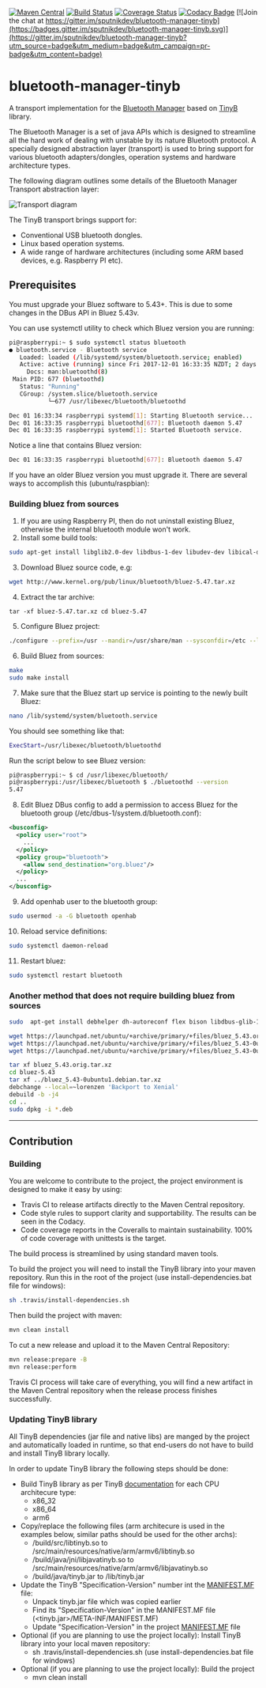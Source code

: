 [![Maven Central](https://img.shields.io/maven-central/v/org.sputnikdev/bluetooth-manager-tinyb.svg)](https://mvnrepository.com/artifact/org.sputnikdev/bluetooth-manager-tinyb)
[![Build Status](https://travis-ci.org/sputnikdev/bluetooth-manager-tinyb.svg?branch=master)](https://travis-ci.org/sputnikdev/bluetooth-manager-tinyb)
[![Coverage Status](https://coveralls.io/repos/github/sputnikdev/bluetooth-manager-tinyb/badge.svg?branch=master)](https://coveralls.io/github/sputnikdev/bluetooth-manager-tinyb?branch=master)
[![Codacy Badge](https://api.codacy.com/project/badge/Grade/478caa4b9498441f89bd1a880b7f8b53)](https://www.codacy.com/app/vkolotov/bluetooth-manager-tinyb?utm_source=github.com&amp;utm_medium=referral&amp;utm_content=sputnikdev/bluetooth-manager-tinyb&amp;utm_campaign=Badge_Grade)
[![Join the chat at https://gitter.im/sputnikdev/bluetooth-manager-tinyb](https://badges.gitter.im/sputnikdev/bluetooth-manager-tinyb.svg)](https://gitter.im/sputnikdev/bluetooth-manager-tinyb?utm_source=badge&utm_medium=badge&utm_campaign=pr-badge&utm_content=badge)
# bluetooth-manager-tinyb
A transport implementation for the [Bluetooth Manager](https://github.com/sputnikdev/bluetooth-manager) based on [TinyB](https://github.com/intel-iot-devkit/tinyb) library.

The Bluetooth Manager is a set of java APIs which is designed to streamline all the hard work of dealing with unstable 
by its nature Bluetooth protocol. A specially designed abstraction layer (transport) is used to bring support 
for various bluetooth adapters/dongles, operation systems and hardware architecture types.

The following diagram outlines some details of the Bluetooth Manager Transport abstraction layer:

![Transport diagram](bm-transport-abstraction-layer.png?raw=true "Bluetooth Manager Transport abstraction layer")

The TinyB transport brings support for:
 * Conventional USB bluetooth dongles. 
 * Linux based operation systems.
 * A wide range of hardware architectures (including some ARM based devices, e.g. Raspberry PI etc).

## Prerequisites

You must upgrade your Bluez software to 5.43+. This is due to some changes in the DBus API in Bluez 5.43v.

You can use systemctl utility to check which Bluez version you are running:
```sh
pi@raspberrypi:~ $ sudo systemctl status bluetooth
● bluetooth.service - Bluetooth service
   Loaded: loaded (/lib/systemd/system/bluetooth.service; enabled)
   Active: active (running) since Fri 2017-12-01 16:33:35 NZDT; 2 days ago
     Docs: man:bluetoothd(8)
 Main PID: 677 (bluetoothd)
   Status: "Running"
   CGroup: /system.slice/bluetooth.service
           └─677 /usr/libexec/bluetooth/bluetoothd

Dec 01 16:33:34 raspberrypi systemd[1]: Starting Bluetooth service...
Dec 01 16:33:35 raspberrypi bluetoothd[677]: Bluetooth daemon 5.47
Dec 01 16:33:35 raspberrypi systemd[1]: Started Bluetooth service.
```
Notice a line that contains Bluez version:
```sh
Dec 01 16:33:35 raspberrypi bluetoothd[677]: Bluetooth daemon 5.47
```
 
If you have an older Bluez version you must upgrade it. There are several ways to accomplish this (ubuntu/raspbian):

### Building bluez from sources
1. If you are using Raspberry PI, then do not uninstall existing Bluez, otherwise the internal bluetooth module won't work.
2. Install some build tools:
```sh
sudo apt-get install libglib2.0-dev libdbus-1-dev libudev-dev libical-dev libreadline6 libreadline6-dev
```
3. Download Bluez source code, e.g: 
```sh 
wget http://www.kernel.org/pub/linux/bluetooth/bluez-5.47.tar.xz
```
4. Extract the tar archive: 
```
tar -xf bluez-5.47.tar.xz cd bluez-5.47
```
5. Configure Bluez project:
```sh
./configure --prefix=/usr --mandir=/usr/share/man --sysconfdir=/etc --localstatedir=/var
```
6. Build Bluez from sources:
```sh 
make
sudo make install
```
7. Make sure that the Bluez start up service is pointing to the newly built Bluez:
```sh
nano /lib/systemd/system/bluetooth.service
```
You should see something like that:
```sh
ExecStart=/usr/libexec/bluetooth/bluetoothd
```
Run the script below to see Bluez version:
```sh
pi@raspberrypi:~ $ cd /usr/libexec/bluetooth/
pi@raspberrypi:/usr/libexec/bluetooth $ ./bluetoothd --version
5.47
```
8. Edit Bluez DBus config to add a permission to access Bluez for the bluetooth group (/etc/dbus-1/system.d/bluetooth.conf):
```xml
<busconfig>
  <policy user="root">
    ...
  </policy>
  <policy group="bluetooth">
    <allow send_destination="org.bluez"/>
  </policy>
  ...
</busconfig>
```
9. Add openhab user to the bluetooth group: 
```sh
sudo usermod -a -G bluetooth openhab
```
10. Reload service definitions:
```sh
sudo systemctl daemon-reload
```
11. Restart bluez:
```sh
sudo systemctl restart bluetooth
```

### Another method that does not require building bluez from sources
```sh
sudo  apt-get install debhelper dh-autoreconf flex bison libdbus-glib-1-dev libglib2.0-dev  libcap-ng-dev libudev-dev libreadline-dev libical-dev check dh-systemd libebook1.2-dev

wget https://launchpad.net/ubuntu/+archive/primary/+files/bluez_5.43.orig.tar.xz
wget https://launchpad.net/ubuntu/+archive/primary/+files/bluez_5.43-0ubuntu1.debian.tar.xz
wget https://launchpad.net/ubuntu/+archive/primary/+files/bluez_5.43-0ubuntu1.dsc

tar xf bluez_5.43.orig.tar.xz
cd bluez-5.43
tar xf ../bluez_5.43-0ubuntu1.debian.tar.xz
debchange --local=~lorenzen 'Backport to Xenial'
debuild -b -j4
cd ..
sudo dpkg -i *.deb
```

---
## Contribution

### Building

You are welcome to contribute to the project, the project environment is designed to make it easy by using:
* Travis CI to release artifacts directly to the Maven Central repository.
* Code style rules to support clarity and supportability. The results can be seen in the Codacy. 
* Code coverage reports in the Coveralls to maintain sustainability. 100% of code coverage with unittests is the target.

The build process is streamlined by using standard maven tools. 

To build the project you will need to install the TinyB library into your maven repository. Run this in the root of the project (use install-dependencies.bat file for windows):
```sh
sh .travis/install-dependencies.sh
```

Then build the project with maven:
```bash
mvn clean install
```

To cut a new release and upload it to the Maven Central Repository:
```bash
mvn release:prepare -B
mvn release:perform
```
Travis CI process will take care of everything, you will find a new artifact in the Maven Central repository when the release process finishes successfully.

### Updating TinyB library

All TinyB dependencies (jar file and native libs) are manged by the project and automatically loaded in runtime, so that end-users do not have to build and install TinyB library locally.

In order to update TinyB library the following steps should be done:
* Build TinyB library as per TinyB [documentation](https://github.com/intel-iot-devkit/tinyb#using-tinyb) for each CPU architecure type:
  * x86_32
  * x86_64
  * arm6
* Copy/replace the following files (arm architecure is used in the examples below, similar paths should be used for the other archs):
  * <tinyb>/build/src/libtinyb.so to <project root>/src/main/resources/native/arm/armv6/libtinyb.so
  * <tinyb>/build/java/jni/libjavatinyb.so to <project root>/src/main/resources/native/arm/armv6/libjavatinyb.so
  * <tinyb>/build/java/tinyb.jar to <project root>/lib/tinyb.jar
* Update the TinyB "Specification-Version" number int the [MANIFEST.MF](https://github.com/sputnikdev/bluetooth-manager-tinyb/blob/master/src/main/resources/META-INF/MANIFEST.MF) file:
  * Unpack tinyb.jar file which was copied earlier
  * Find its "Specification-Version" in the MANIFEST.MF file (<tinyb.jar>/META-INF/MANIFEST.MF)
  * Update "Specification-Version" in the project [MANIFEST.MF](https://github.com/sputnikdev/bluetooth-manager-tinyb/blob/master/src/main/resources/META-INF/MANIFEST.MF) file
* Optional (if you are planning to use the project locally): Install TinyB library into your local maven repository:
  * sh .travis/install-dependencies.sh (use install-dependencies.bat file for windows)
* Optional (if you are planning to use the project locally): Build the project
  * mvn clean install